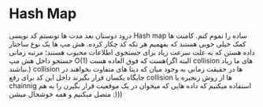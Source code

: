 # Hash Map
درود دوستان بعد مدت ها تونستم کد نویسی Hash map ساده را تموم کنم. 
کامنت ها کمک خیلی خوبی هستند که بفهمیم هر تکه کد چکار کرده.
هش مپ ها یک نوع ساختار داده هستن که به علت سرعت زیاد برای جستجوی اطلاعات محبوب هستند؛ مرتبه زمانی جستجو داخل هش مپ O(1) هست که فوق العاده هست(البته اگر collision های ما زیاد نباشند.)
‏collision ها در حقیقت زمانی به وجود میان که دیتا های متفاوت بخواهند در جایگاه یکسان قرار بگیرند
داخل این کد برای رفع collision ها از روش زنجیره یا chainnig استفاده میکنیم که داده هایی که میخوان در یک موقعیت قرار بگیرن را به هم متصل میکنیم و همه خوشحال میشن :)))
